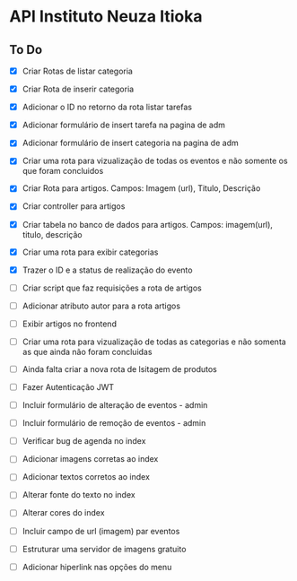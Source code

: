 # API Instituto Neuza Itioka
 
## To Do
- [x] Criar Rotas de listar categoria
- [x] Criar Rota de inserir categoria
- [x] Adicionar o ID no retorno da rota listar tarefas
- [x] Adicionar formulário de insert tarefa na pagina de adm
- [x] Adicionar formulário de insert categoria na pagina de adm
- [x] Criar uma rota para vizualização de todas os eventos e não somente os que foram concluidos
- [x] Criar Rota para artigos. Campos: Imagem (url), Titulo, Descrição 
- [x] Criar controller para artigos
- [x] Criar tabela no banco de dados para artigos. Campos: imagem(url), titulo, descrição 
- [x] Criar uma rota para exibir categorias
- [x] Trazer o ID e a status de realização do evento
- [ ] Criar script que faz requisições a rota de artigos
- [ ] Adicionar atributo autor para a rota artigos
- [ ] Exibir artigos no frontend
- [ ] Criar uma rota para vizualização de todas as categorias e não somenta as que ainda não foram concluidas
- [ ] Ainda falta criar a nova rota de lsitagem de produtos
- [ ] Fazer Autenticação JWT
- [ ] Incluir formulário de alteração de eventos - admin
- [ ] Incluir formulário de remoção de eventos - admin
- [ ] Verificar bug de agenda no index
- [ ] Adicionar imagens corretas ao index
- [ ] Adicionar textos corretos ao index
- [ ] Alterar fonte do texto no index
- [ ] Alterar cores do index
- [ ] Incluir campo de url (imagem) par eventos
- [ ] Estruturar uma servidor de imagens gratuito 
- [ ] Adicionar hiperlink nas opções do menu


